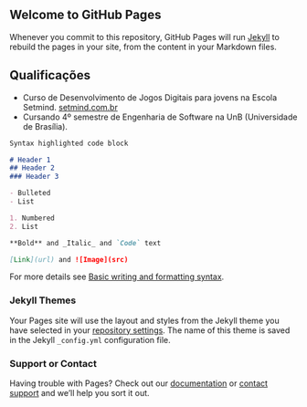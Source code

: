 ## Welcome to GitHub Pages

Whenever you commit to this repository, GitHub Pages will run [Jekyll](https://jekyllrb.com/) to rebuild the pages in your site, from the content in your Markdown files.

## Qualificações
 - Curso de Desenvolvimento de Jogos Digitais para jovens na Escola Setmind.
 <a href="https://setmind.com.br"> setmind.com.br </a>
 - Cursando 4º semestre de Engenharia de Software na UnB (Universidade de Brasília).

```markdown
Syntax highlighted code block

# Header 1
## Header 2
### Header 3

- Bulleted
- List

1. Numbered
2. List

**Bold** and _Italic_ and `Code` text

[Link](url) and ![Image](src)
```
For more details see [Basic writing and formatting syntax](https://docs.github.com/en/github/writing-on-github/getting-started-with-writing-and-formatting-on-github/basic-writing-and-formatting-syntax).

### Jekyll Themes

Your Pages site will use the layout and styles from the Jekyll theme you have selected in your [repository settings](https://github.com/BrunoBandeiraSilva/BrunoBandeiraSilva.github.io/settings/pages). The name of this theme is saved in the Jekyll `_config.yml` configuration file.

### Support or Contact

Having trouble with Pages? Check out our [documentation](https://docs.github.com/categories/github-pages-basics/) or [contact support](https://support.github.com/contact) and we’ll help you sort it out.
